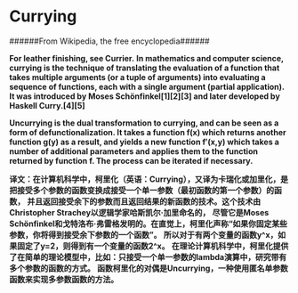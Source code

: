 Currying
============

######From Wikipedia, the free encyclopedia######

**For leather finishing, see Currier.**
**In mathematics and computer science, currying is the technique of translating the evaluation of a function that takes multiple arguments (or a tuple of arguments) into evaluating a sequence of functions, each with a single argument (partial application).**
**It was introduced by Moses Schönfinkel[1][2][3] and later developed by Haskell Curry.[4][5]**

**Uncurrying is the dual transformation to currying, and can be seen as a form of defunctionalization. 
It takes a function f(x) which returns another function g(y) as a result,
and yields a new function f′(x,y) which takes a number of additional parameters and applies them to the function returned by function f.
The process can be iterated if necessary.**



**译文：在计算机科学中，柯里化（英语：Currying），又译为卡瑞化或加里化，是把接受多个参数的函数变换成接受一个单一参数（最初函数的第一个参数）的函数，**
**并且返回接受余下的参数而且返回结果的新函数的技术。这个技术由Christopher Strachey以逻辑学家哈斯凯尔·加里命名的，**
**尽管它是Moses Schönfinkel和戈特洛布·弗雷格发明的。在直觉上，柯里化声称“如果你固定某些参数，你将得到接受余下参数的一个函数”。**
**所以对于有两个变量的函数y^x，如果固定了y=2，则得到有一个变量的函数2^x。**
**在理论计算机科学中，柯里化提供了在简单的理论模型中，比如：只接受一个单一参数的lambda演算中，研究带有多个参数的函数的方式。**
**函数柯里化的对偶是Uncurrying，一种使用匿名单参数函数来实现多参数函数的方法。**
